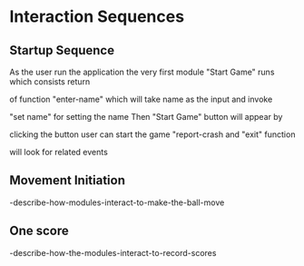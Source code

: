 # Interaction Sequences

## Startup Sequence

As the user run the application the very first module "Start Game" runs which consists   return 

of function "enter-name" which will take name as the input and invoke

"set name" for setting the name Then "Start Game" button will appear by

clicking the button user can start the game "report-crash and "exit" function

will look for related events

## Movement Initiation

-describe-how-modules-interact-to-make-the-ball-move

## One score

-describe-how-the-modules-interact-to-record-scores
